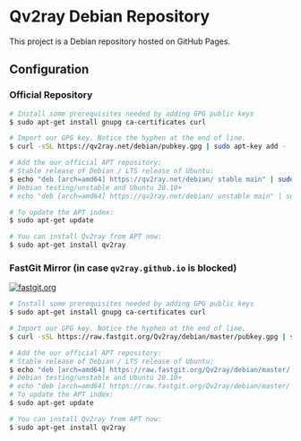 # Qv2ray Debian Repository
This project is a Debian repository hosted on GitHub Pages.

## Configuration

### Official Repository

```bash
# Install some prerequisites needed by adding GPG public keys
$ sudo apt-get install gnupg ca-certificates curl

# Import our GPG key. Notice the hyphen at the end of line.
$ curl -sSL https://qv2ray.net/debian/pubkey.gpg | sudo apt-key add -

# Add the our official APT repository:
# Stable release of Debian / LTS release of Ubuntu:
$ echo "deb [arch=amd64] https://qv2ray.net/debian/ stable main" | sudo tee /etc/apt/sources.list.d/qv2ray.list
# Debian testing/unstable and Ubuntu 20.10+
# echo "deb [arch=amd64] https://qv2ray.net/debian/ unstable main" | sudo tee /etc/apt/sources.list.d/qv2ray.list debian testing/unstable and Ubuntu 20.10+)

# To update the APT index:
$ sudo apt-get update

# You can install Qv2ray from APT now:
$ sudo apt-get install qv2ray
```

### FastGit Mirror (in case `qv2ray.github.io` is blocked)
[![fastgit.org](https://img.shields.io/badge/powered--by-fastgit.org-blue)](https://fastgit.org/)


```bash
# Install some prerequisites needed by adding GPG public keys
$ sudo apt-get install gnupg ca-certificates curl

# Import our GPG key. Notice the hyphen at the end of line.
$ curl -sSL https://raw.fastgit.org/Qv2ray/debian/master/pubkey.gpg | sudo apt-key add -

# Add the our official APT repository:
# Stable release of Debian / LTS release of Ubuntu:
$ echo "deb [arch=amd64] https://raw.fastgit.org/Qv2ray/debian/master/ stable main" | sudo tee /etc/apt/sources.list.d/qv2ray-fastgit.list
# Debian testing/unstable and Ubuntu 20.10+
# echo "deb [arch=amd64] https://raw.fastgit.org/Qv2ray/debian/master/ unstable main" | sudo tee /etc/apt/sources.list.d/qv2ray-fastgit.list
# To update the APT index:
$ sudo apt-get update

# You can install Qv2ray from APT now:
$ sudo apt-get install qv2ray
```
